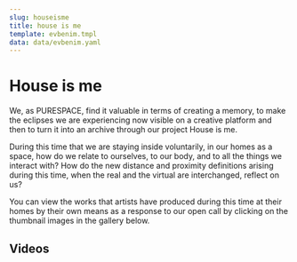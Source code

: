 ```yaml
---
slug: houseisme
title: house is me
template: evbenim.tmpl
data: data/evbenim.yaml
---
```

# House is me

We, as PURESPACE, find it valuable in terms of creating a memory, to make the eclipses we are experiencing now visible on a creative platform and then to turn it into an archive through our project House is me.

During this time that we are staying inside voluntarily, in our homes as a space, how do we relate to ourselves, to our body, and to all the things we interact with? How do the new distance and proximity definitions arising during this time, when the real and the virtual are interchanged, reflect on us?

You can view the works that artists have produced during this time at their homes by their own means as a response to our open call by clicking on the thumbnail images in the gallery below.

## Videos
